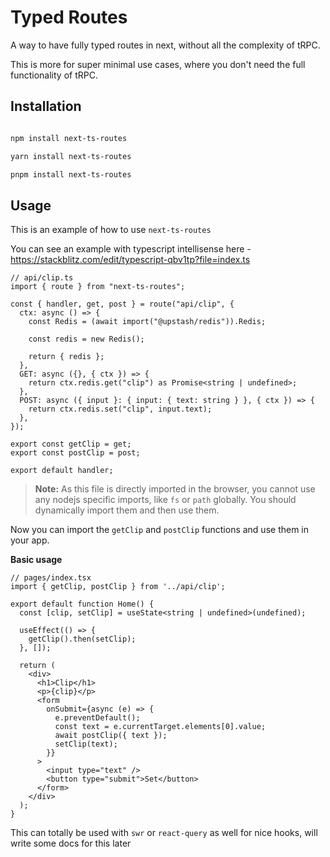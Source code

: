 # Typed Routes

A way to have fully typed routes in next, without all the complexity of tRPC.

This is more for super minimal use cases, where you don't need the full functionality of tRPC.


## Installation

```bash

npm install next-ts-routes

yarn install next-ts-routes

pnpm install next-ts-routes
```

## Usage

This is an example of how to use `next-ts-routes`

You can see an example with typescript intellisense here - https://stackblitz.com/edit/typescript-qbv1tp?file=index.ts

```tsx
// api/clip.ts
import { route } from "next-ts-routes";

const { handler, get, post } = route("api/clip", {
  ctx: async () => {
    const Redis = (await import("@upstash/redis")).Redis;

    const redis = new Redis();

    return { redis };
  },
  GET: async ({}, { ctx }) => {
    return ctx.redis.get("clip") as Promise<string | undefined>;
  },
  POST: async ({ input }: { input: { text: string } }, { ctx }) => {
    return ctx.redis.set("clip", input.text);
  },
});

export const getClip = get;
export const postClip = post;

export default handler;
```

> **Note:** As this file is directly imported in the browser, you cannot use any nodejs specific imports, like `fs` or `path` globally. 
You should dynamically import them and then use them.


Now you can import the `getClip` and `postClip` functions and use them in your app.


**Basic usage**

```tsx
// pages/index.tsx
import { getClip, postClip } from '../api/clip';

export default function Home() {
  const [clip, setClip] = useState<string | undefined>(undefined);

  useEffect(() => {
    getClip().then(setClip);
  }, []);

  return (
    <div>
      <h1>Clip</h1>
      <p>{clip}</p>
      <form
        onSubmit={async (e) => {
          e.preventDefault();
          const text = e.currentTarget.elements[0].value;
          await postClip({ text });
          setClip(text);
        }}
      >
        <input type="text" />
        <button type="submit">Set</button>
      </form>
    </div>
  );
}
```

This can totally be used with `swr` or `react-query` as well for nice hooks, will write some docs for this later